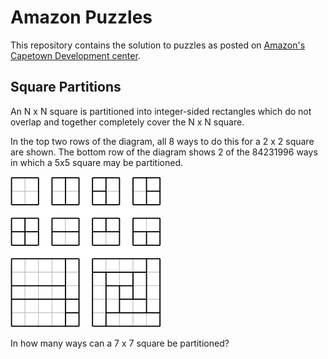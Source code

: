 # Amazon Puzzles

This repository contains the solution to puzzles as posted on [Amazon's Capetown Development center](http://adccpt.com/index.html%3Fpage_id=394.html).

## Square Partitions
An N x N square is partitioned into integer-sided rectangles which do not overlap and together completely cover the N x N square.

In the top two rows of the diagram, all 8 ways to do this for a 2 x 2 square are shown. The bottom row of the diagram shows 2 of the 84231996 ways in which a 5x5 square may be partitioned.

![Diagram][square-partition]
 
In how many ways can a 7 x 7 square be partitioned?


[square-partition]: https://github.com/Ethsaam/AmazonPuzzles/blob/master/square_partitions.png "Square Partitions Diagram"